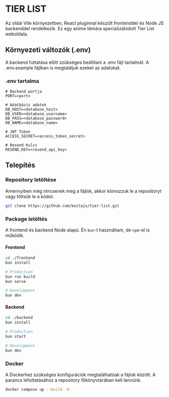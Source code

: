 # TIER LIST

Az oldal Vite környezetben, React pluginnal készült frontenddel és Node JS backenddel rendelkezik. Ez egy anime témára specializálódott Tier List weboldala.

## Környezeti változók (.env)

A backend futtatása előtt szükséges beállítani a .env fájl tartalmát. A .env.example fájlban is megtaláljuk ezeket az adatokat.

### .env tartalma

```dotenv
# Backend portja
PORT=<port>

# Adatbázis adatok
DB_HOST=<database_host>
DB_USER=<database_username>
DB_PASS=<database_password>
DB_NAME=<database_name>

# JWT Token
ACCESS_SECRET=<access_token_secret>

# Resend Kulcs
RESEND_KEY=<resend_api_key>
```

## Telepítés

### Repository letöltése

Amennyiben még nincsenek meg a fájlok, akkor klónozzuk le a repositoryt vagy töltsük le a kódot.

```bash
git clone https://github.com/keitajs/tier-list.git
```

### Package letöltés

A frontend és backend Node alapú. Én ``bun``-t használtam, de ``npm``-el is működik.

#### Frontend

```bash
cd ./frontend
bun install

# Production
bun run build
bun serve

# Development
bun dev
```

#### Backend

```bash
cd ./backend
bun install

# Production
bun start

# Development
bun dev
```

### Docker

A Dockerhez szükséges konfigurációk megtalálhatóak a fájlok között. A parancs lefuttatásához a repository főkönyvtárában kell lennünk.

```bash
docker compose up --build -d
```
